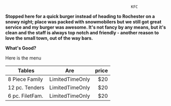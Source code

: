                                                            KFC
                                                          
**Stopped here for a quick burger instead of heading to Rochester on a snowy night; place was packed with snowmobilers but we still got great service and my burger was awesome. It's not fancy by any means, but it's clean and the staff is always top notch and friendly - another reason to love the small town, out of the way bars.**

**What's Good?**

Here is the menu 

| Tables        | Are           | price |
| ------------- |:-------------:| -----:|
| 8 Piece Family|LimitedTimeOnly|  $20  |
| 12 pc. Tenders|LimitedTimeOnly|  $20  |
|6 pc. FiletFam.|LimitedTimeOnly|  $20  |

